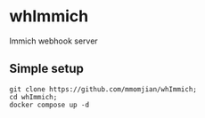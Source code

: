 # whImmich
Immich webhook server


## Simple setup

```
git clone https://github.com/mmomjian/whImmich;
cd whImmich;
docker compose up -d
```
